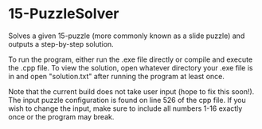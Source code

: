 # 15-PuzzleSolver

Solves a given 15-puzzle (more commonly known as a slide puzzle) and outputs a step-by-step solution.

To run the program, either run the .exe file directly or compile and execute the .cpp file.
To view the solution, open whatever directory your .exe file is in and open "solution.txt" after running the program at least once.

Note that the current build does not take user input (hope to fix this soon!). 
The input puzzle configuration is found on line 526 of the cpp file.
If you wish to change the input, make sure to include all numbers 1-16 exactly once or the program may break.
